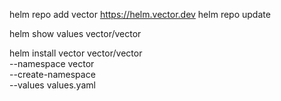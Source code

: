 helm repo add vector https://helm.vector.dev
helm repo update

helm show values vector/vector

helm install vector vector/vector \
  --namespace vector \
  --create-namespace \
  --values values.yaml
